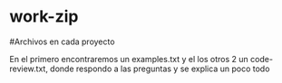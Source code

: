 # work-zip

#Archivos en cada proyecto

En el primero encontraremos un examples.txt y el los otros 2 un code-review.txt, donde respondo a las preguntas y se explica un poco todo
